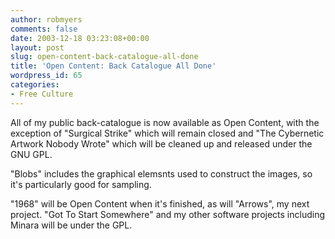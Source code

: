 ```yaml
---
author: robmyers
comments: false
date: 2003-12-18 03:23:08+00:00
layout: post
slug: open-content-back-catalogue-all-done
title: 'Open Content: Back Catalogue All Done'
wordpress_id: 65
categories:
- Free Culture
---
```


All of my public back-catalogue is now available as Open Content, with the exception of "Surgical Strike" which will remain closed and "The Cybernetic Artwork Nobody Wrote" which will be cleaned up and released under the GNU GPL.  
  
"Blobs" includes the graphical elemsnts used to construct the images, so it's particularly good for sampling.   
  
"1968" will be Open Content when it's finished, as will "Arrows", my next project. "Got To Start Somewhere" and my other software projects including Minara will be under the GPL.

  


